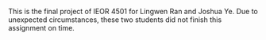 This is the final project of IEOR 4501 for Lingwen Ran and Joshua Ye. Due to unexpected circumstances, these two students did not finish this assignment on time.
